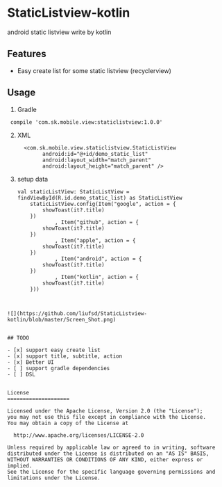 # StaticListview-kotlin
android static listview write by kotlin

## Features

* Easy create list for some static listview (recyclerview)
  
## Usage

 1. Gradle 
 
 ```
  compile 'com.sk.mobile.view:staticlistview:1.0.0'
 ```

 
 2. XML
 
    ```
      <com.sk.mobile.view.staticlistview.StaticListView
            android:id="@+id/demo_static_list"
            android:layout_width="match_parent"
            android:layout_height="match_parent" />
    ```
    
 3. setup data
 
    ```
    val staticListView: StaticListView = findViewById(R.id.demo_static_list) as StaticListView
        staticListView.config(Item("google", action = {
            showToast(it?.title)
        })
                , Item("github", action = {
            showToast(it?.title)
        })
                , Item("apple", action = {
            showToast(it?.title)
        })
                , Item("android", action = {
            showToast(it?.title)
        })
                , Item("kotlin", action = {
            showToast(it?.title)
        }))
 ```
 
 
 ![](https://github.com/liufsd/StaticListview-kotlin/blob/master/Screen_Shot.png)


## TODO

- [x] support easy create list 
- [x] support title, subtitle, action 
- [x] Better UI
- [ ] support gradle dependencies
- [ ] DSL


License
====================

Licensed under the Apache License, Version 2.0 (the "License");
you may not use this file except in compliance with the License.
You may obtain a copy of the License at

   http://www.apache.org/licenses/LICENSE-2.0

Unless required by applicable law or agreed to in writing, software
distributed under the License is distributed on an "AS IS" BASIS,
WITHOUT WARRANTIES OR CONDITIONS OF ANY KIND, either express or implied.
See the License for the specific language governing permissions and
limitations under the License.
